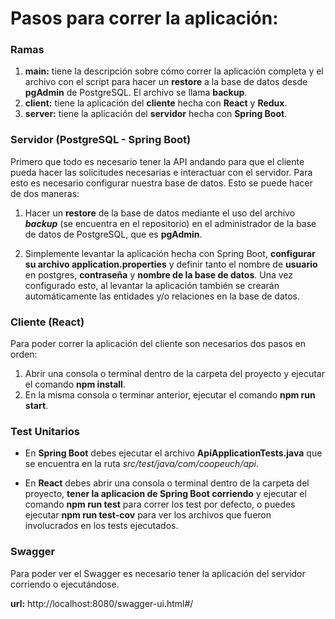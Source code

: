 # **Pasos para correr la aplicación:**

### Ramas
1. **main:** tiene la descripción sobre cómo correr la aplicación completa y el archivo con el script para hacer un **restore** a la base de datos desde **pgAdmin** de PostgreSQL. El archivo se llama **backup**.
2. **client:** tiene la aplicación del **cliente** hecha con **React** y **Redux**.
3. **server:** tiene la aplicación del **servidor** hecha con **Spring Boot**.

### Servidor (PostgreSQL - Spring Boot)

Primero que todo es necesario tener la API andando para que el cliente pueda hacer las solicitudes necesarias e interactuar con el servidor. Para esto es necesario configurar nuestra base de datos. Esto se puede hacer de dos maneras:

1. Hacer un **restore** de la base de datos mediante el uso del archivo ***backup***  (se encuentra en el repositorio) en el administrador de la base de datos de PostgreSQL, que es **pgAdmin**.

2. Simplemente levantar la aplicación hecha con Spring Boot, **configurar su archivo application.properties** y definir tanto el nombre de **usuario** en postgres, **contraseña** y **nombre de la base de datos**. Una vez configurado esto, al levantar la aplicación también se crearán automáticamente las entidades y/o relaciones en la base de datos.

### Cliente (React)

Para poder correr la aplicación del cliente son necesarios dos pasos en orden:
1. Abrir una consola o terminal dentro de la carpeta del proyecto y ejecutar el comando **npm install**.
2. En la misma consola o terminar anterior, ejecutar el comando **npm run start**.

### Test Unitarios

- En **Spring Boot** debes ejecutar el archivo **ApiApplicationTests.java** que se encuentra en la ruta *src/test/java/com/coopeuch/api*.

- En **React** debes abrir una consola o terminal dentro de la carpeta del proyecto, **tener la aplicacion de Spring Boot corriendo** y ejecutar el comando **npm run test** para correr los test por defecto, o puedes ejecutar **npm run test-cov** para ver los archivos que fueron involucrados en los tests ejecutados.

### Swagger

Para poder ver el Swagger es necesario tener la aplicación del servidor corriendo o ejecutándose.

**url:** http://localhost:8080/swagger-ui.html#/
